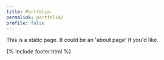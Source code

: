 ```yaml
---
title: Portfolio
permalink: portfolio/
profile: false
---
```


This is a static page. It could be an 'about page' if you'd like.

{% include footer.html %}
